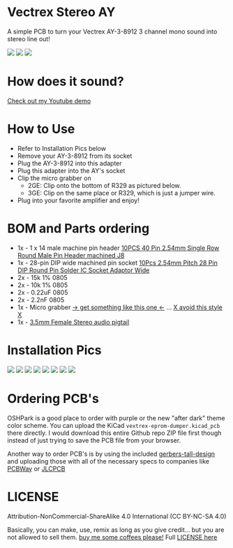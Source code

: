 Vectrex Stereo AY
===

A simple PCB to turn your Vectrex AY-3-8912 3 channel mono sound into stereo line out!

![](images/image1.png)
![](images/image2.png)
![](images/image3.png)

How does it sound?
===

[Check out my Youtube demo](https://www.youtube.com/watch?v=SDDFqmjVvJo&ab_channel=BDub)

How to Use
===

- Refer to Installation Pics below
- Remove your AY-3-8912 from its socket
- Plug the AY-3-8912 into this adapter
- Plug this adapter into the AY's socket
- Clip the micro grabber on 
    - 2GE: Clip onto the bottom of R329 as pictured below.
    - 3GE: Clip on the same place or R329, which is just a jumper wire.
- Plug into your favorite amplifier and enjoy!

BOM and Parts ordering
===

- 1x - 1 x 14 male machine pin header [10PCS 40 Pin 2.54mm Single Row Round Male Pin Header machined J8](https://www.ebay.com/itm/373634328180)
- 1x - 28-pin DIP wide machined pin socket [10Pcs 2.54mm Pitch 28 Pin DIP Round Pin Solder IC Socket Adaptor Wide](https://www.ebay.com/itm/182182186937)
- 2x - 15k 1% 0805
- 2x - 10k 1% 0805
- 2x - 0.22uF 0805
- 2x - 2.2nF 0805
- 1x - Micro grabber [-> get something like this one <-](https://www.amazon.com/Minigrabber-Clip-Test-Wires-colors/dp/B01H5UMZXM) ... [X avoid this style X](https://www.amazon.com/DIYhz-Colors-Grabbers-Electronic-Experiment/dp/B07BCZSNGS)
- 1x - [3.5mm Female Stereo audio pigtail](https://www.amazon.com/gp/product/B082VVWND3)

Installation Pics
===

![](images/stereoay01-sm.png)
![](images/stereoay02-sm.png)
![](images/stereoay03-sm.png)
![](images/stereoay04-sm.png)
![](images/stereoay05-sm.png)
![](images/stereoay06-sm.png)
![](images/stereoay07-sm.png)
![](images/stereoay08-sm.png)

Ordering PCB's
===

OSHPark is a good place to order with purple or the new "after dark" theme color scheme.  You can upload the KiCad `vextrex-eprom-dumper.kicad_pcb` there directly.  I would download this entire Github repo ZIP file first though instead of just trying to save the PCB file from your browser.

Another way to order PCB's is by using the included [gerbers-tall-design](gerbers/vectrex-stereo-ay-v1.0.zip) and uploading those with all of the necessary specs to companies like [PCBWay](https://www.pcbway.com) or [JLCPCB](https://jlcpcb.com)

LICENSE
===

Attribution-NonCommercial-ShareAlike 4.0 International (CC BY-NC-SA 4.0)

Basically, you can make, use, remix as long as you give credit... but you are not allowed to sell them.
[buy me some coffees please!](https://buymeacoffee.com/walach)  Full [LICENSE here](LICENSE)

